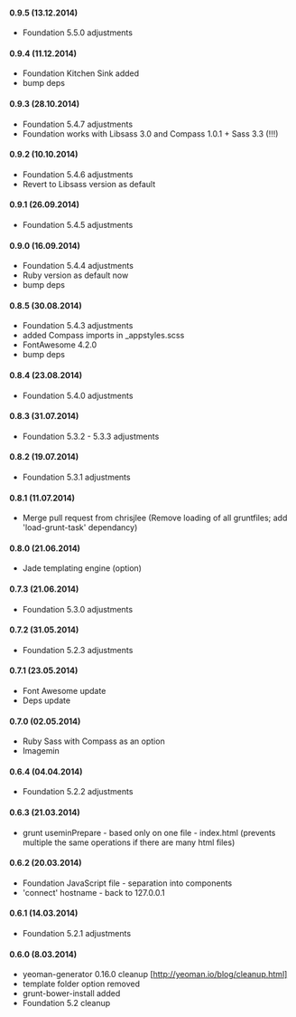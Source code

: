 #### 0.9.5 (13.12.2014)

- Foundation 5.5.0 adjustments

#### 0.9.4 (11.12.2014)

- Foundation Kitchen Sink added
- bump deps

#### 0.9.3 (28.10.2014)

- Foundation 5.4.7 adjustments
- Foundation works with Libsass 3.0 and Compass 1.0.1 + Sass 3.3 (!!!)

#### 0.9.2 (10.10.2014)

- Foundation 5.4.6 adjustments
- Revert to Libsass version as default

#### 0.9.1 (26.09.2014)

- Foundation 5.4.5 adjustments

#### 0.9.0 (16.09.2014)

- Foundation 5.4.4 adjustments
- Ruby version as default now
- bump deps

#### 0.8.5 (30.08.2014)

- Foundation 5.4.3 adjustments
- added Compass imports in _appstyles.scss
- FontAwesome 4.2.0
- bump deps

#### 0.8.4 (23.08.2014)

- Foundation 5.4.0 adjustments

#### 0.8.3 (31.07.2014)

- Foundation 5.3.2 - 5.3.3 adjustments

#### 0.8.2 (19.07.2014)

- Foundation 5.3.1 adjustments

#### 0.8.1 (11.07.2014)

- Merge pull request from chrisjlee (Remove loading of all gruntfiles; add 'load-grunt-task' dependancy)

#### 0.8.0 (21.06.2014)

- Jade templating engine (option)

#### 0.7.3 (21.06.2014)

- Foundation 5.3.0 adjustments

#### 0.7.2 (31.05.2014)

- Foundation 5.2.3 adjustments

#### 0.7.1 (23.05.2014)

- Font Awesome update
- Deps update

#### 0.7.0 (02.05.2014)

- Ruby Sass with Compass as an option
- Imagemin

#### 0.6.4 (04.04.2014)

- Foundation 5.2.2 adjustments

#### 0.6.3 (21.03.2014)

- grunt useminPrepare - based only on one file - index.html (prevents multiple the same operations if there are many html files)

#### 0.6.2 (20.03.2014)

- Foundation JavaScript file - separation into components
- 'connect' hostname - back to 127.0.0.1

#### 0.6.1 (14.03.2014)

- Foundation 5.2.1 adjustments

#### 0.6.0 (8.03.2014)

- yeoman-generator 0.16.0 cleanup [http://yeoman.io/blog/cleanup.html]
- template folder option removed
- grunt-bower-install added
- Foundation 5.2 cleanup